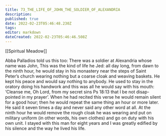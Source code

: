 ```yaml
---
title: 73_THE_LIFE_OF_JOHN_THE_SOLDIER_OF_ALEXANDRIA
description: 
published: true
date: 2022-02-23T05:46:48.230Z
tags: 
editor: markdown
dateCreated: 2022-02-23T05:46:46.508Z
---
```


[[Spiritual Meadow]]
 
Abba Palladios told us this too: There was a soldier at Alexandria whose name was John, This was the kind of life he Jed: all day long, from dawn to the ninth hour, he would stay in his monastery near the steps of Saint Peter’s church wearing nothing but a coarse cloak and weaving baskets. He kept his peace and would say nothing to anybody. He used to stay in the oratory doing his handwork and this was all he would say with his mouth: ‘Cleanse me, Oh Lord, from my secret sins Ps 18:13 that I be not disap- pointed in my prayer’. When he had recited this verse he would remain silent for a good hour; then he would repeat the same thing an hour or more later. He said it seven times a day and never said any other word at all. At the ninth hour he would remove the rough cloak he was wearing and put on military uniform (in other words, his own clothes) and go on duty with his own unit. I stayed with this man for eight years and I was greatly edified by his silence and the way he lived his life.
